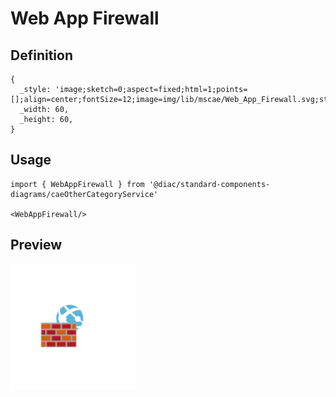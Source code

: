 # Web App Firewall

## Definition

```
{
  _style: 'image;sketch=0;aspect=fixed;html=1;points=[];align=center;fontSize=12;image=img/lib/mscae/Web_App_Firewall.svg;strokeColor=none;',
  _width: 60,
  _height: 60,
}
```

## Usage

```
import { WebAppFirewall } from '@diac/standard-components-diagrams/caeOtherCategoryService'

<WebAppFirewall/>
```

## Preview

<img src="./web-app-firewall.png" width="200"/>
